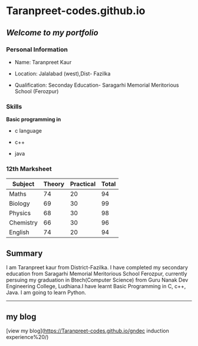 # Taranpreet-codes.github.io

## ***Welcome to my portfolio***

### Personal Information

- Name: Taranpreet Kaur

- Location: Jalalabad (west),Dist- Fazilka

- Qualification: Seconday Education- Saragarhi Memorial Meritorious School (Ferozpur)

### Skills

**Basic programming in**

- c language

- c++

- java

### 12th Marksheet
| Subject| Theory| Practical | Total |
|------- |--------|----------|-------|
|Maths   |    74  |      20  |   94  |
|Biology |    69  |      30  |   99  |
|Physics |    68  |      30  |   98  |
|Chemistry |  66  |      30  |   96  |
|English  |   74  |      20  |   94  |   

## Summary

I am Taranpreet kaur from District-Fazilka. I have completed my secondary education from Saragarhi Memorial Meritorious School Ferozpur, currently persuing my graduation in Btech(Computer Science) from Guru Nanak Dev Engineering College, Ludhiana.I have learnt Basic Programming in C, c++, Java. I am going to learn Python.

_________
## my blog 
[view my blog](https://Taranpreet-codes.github.io/gndec induction experience%20/)

